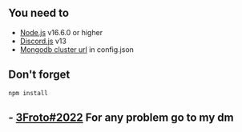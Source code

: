 
## You need to  

- [Node.js](https://nodejs.org/en/) v16.6.0 or higher
- [Discord.js](https://discord.js.org) v13
- [Mongodb cluster url](https://www.mongodb.com/) in config.json

## Don't forget 
```npm
npm install 
```



## - [3Froto#2022](https://discord.com/users/785279311196061716) For any problem go to my dm
